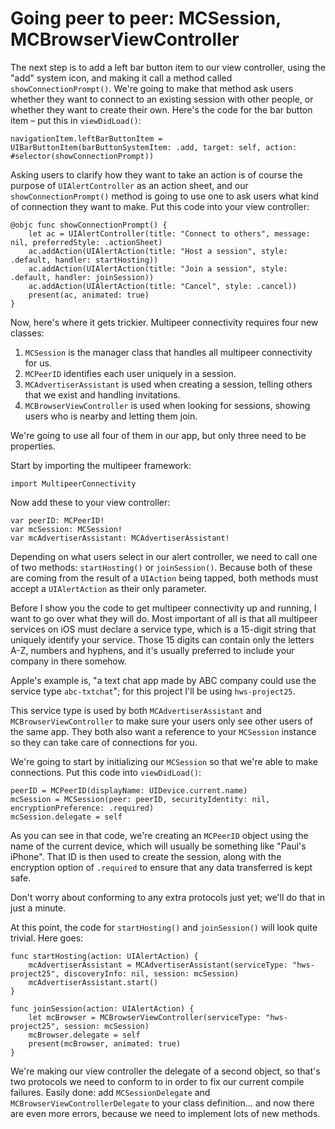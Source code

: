 # Going peer to peer: MCSession, MCBrowserViewController

The next step is to add a left bar button item to our view controller, using the "add" system icon, and making it call a method called `showConnectionPrompt()`. We're going to make that method ask users whether they want to connect to an existing session with other people, or whether they want to create their own. Here's the code for the bar button item – put this in `viewDidLoad()`:

    navigationItem.leftBarButtonItem = UIBarButtonItem(barButtonSystemItem: .add, target: self, action: #selector(showConnectionPrompt))

Asking users to clarify how they want to take an action is of course the purpose of `UIAlertController` as an action sheet, and our `showConnectionPrompt()` method is going to use one to ask users what kind of connection they want to make. Put this code into your view controller:

    @objc func showConnectionPrompt() {
        let ac = UIAlertController(title: "Connect to others", message: nil, preferredStyle: .actionSheet)
        ac.addAction(UIAlertAction(title: "Host a session", style: .default, handler: startHosting))
        ac.addAction(UIAlertAction(title: "Join a session", style: .default, handler: joinSession))
        ac.addAction(UIAlertAction(title: "Cancel", style: .cancel))
        present(ac, animated: true)
    }

Now, here's where it gets trickier. Multipeer connectivity requires four new classes:

1.  `MCSession` is the manager class that handles all multipeer connectivity for us.
2.  `MCPeerID` identifies each user uniquely in a session.
3.  `MCAdvertiserAssistant` is used when creating a session, telling others that we exist and handling invitations.
4.  `MCBrowserViewController` is used when looking for sessions, showing users who is nearby and letting them join.

We're going to use all four of them in our app, but only three need to be properties.

Start by importing the multipeer framework:

    import MultipeerConnectivity

Now add these to your view controller:

    var peerID: MCPeerID!
    var mcSession: MCSession!
    var mcAdvertiserAssistant: MCAdvertiserAssistant!

Depending on what users select in our alert controller, we need to call one of two methods: `startHosting()` or `joinSession()`. Because both of these are coming from the result of a `UIAction` being tapped, both methods must accept a `UIAlertAction` as their only parameter.

Before I show you the code to get multipeer connectivity up and running, I want to go over what they will do. Most important of all is that all multipeer services on iOS must declare a service type, which is a 15-digit string that uniquely identify your service. Those 15 digits can contain only the letters A-Z, numbers and hyphens, and it's usually preferred to include your company in there somehow.

Apple's example is, "a text chat app made by ABC company could use the service type `abc-txtchat`"; for this project I'll be using `hws-project25`.

This service type is used by both `MCAdvertiserAssistant` and `MCBrowserViewController` to make sure your users only see other users of the same app. They both also want a reference to your `MCSession` instance so they can take care of connections for you.

We're going to start by initializing our `MCSession` so that we're able to make connections. Put this code into `viewDidLoad()`:

    peerID = MCPeerID(displayName: UIDevice.current.name)
    mcSession = MCSession(peer: peerID, securityIdentity: nil, encryptionPreference: .required)
    mcSession.delegate = self

As you can see in that code, we're creating an `MCPeerID` object using the name of the current device, which will usually be something like "Paul's iPhone". That ID is then used to create the session, along with the encryption option of `.required` to ensure that any data transferred is kept safe.

Don't worry about conforming to any extra protocols just yet; we'll do that in just a minute.

At this point, the code for `startHosting()` and `joinSession()` will look quite trivial. Here goes:

    func startHosting(action: UIAlertAction) {
        mcAdvertiserAssistant = MCAdvertiserAssistant(serviceType: "hws-project25", discoveryInfo: nil, session: mcSession)
        mcAdvertiserAssistant.start()
    }

    func joinSession(action: UIAlertAction) {
        let mcBrowser = MCBrowserViewController(serviceType: "hws-project25", session: mcSession)
        mcBrowser.delegate = self
        present(mcBrowser, animated: true)
    }

We're making our view controller the delegate of a second object, so that's two protocols we need to conform to in order to fix our current compile failures. Easily done: add `MCSessionDelegate` and `MCBrowserViewControllerDelegate` to your class definition… and now there are even more errors, because we need to implement lots of new methods.

